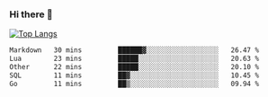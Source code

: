 ### Hi there 👋

<!--
**3Xpl0it3r/3Xpl0it3r** is a ✨ _special_ ✨ repository because its `README.md` (this file) appears on your GitHub profile.

Here are some ideas to get you started:

- 🔭 I’m currently working on ...
- 🌱 I’m currently learning ...
- 👯 I’m looking to collaborate on ...
- 🤔 I’m looking for help with ...
- 💬 Ask me about ...
- 📫 How to reach me: ...
- 😄 Pronouns: ...
- ⚡ Fun fact: ...
-->


[![Top Langs](https://github-readme-stats.vercel.app/api/top-langs/?username=3Xpl0it3r&layout=compact)](https://github.com/3Xpl0it3r/3Xpl0it3r)

<!--START_SECTION:waka-->

```txt
Markdown   30 mins         ██████▓░░░░░░░░░░░░░░░░░░   26.47 %
Lua        23 mins         █████░░░░░░░░░░░░░░░░░░░░   20.63 %
Other      22 mins         █████░░░░░░░░░░░░░░░░░░░░   20.10 %
SQL        11 mins         ██▓░░░░░░░░░░░░░░░░░░░░░░   10.45 %
Go         11 mins         ██▒░░░░░░░░░░░░░░░░░░░░░░   09.94 %
```

<!--END_SECTION:waka-->
